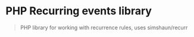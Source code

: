# PHP Recurring events library

> PHP library for working with recurrence rules, uses simshaun/recurr